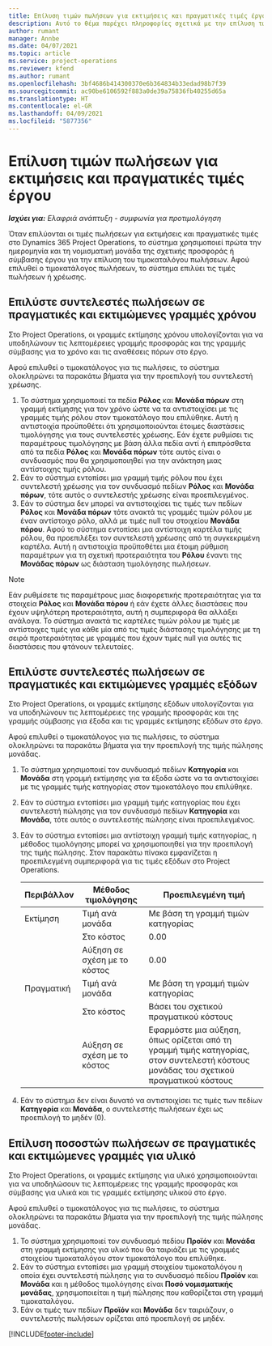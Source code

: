 ```yaml
---
title: Επίλυση τιμών πωλήσεων για εκτιμήσεις και πραγματικές τιμές έργου
description: Αυτό το θέμα παρέχει πληροφορίες σχετικά με την επίλυση των τιμών πώλησης των εκτιμήσεων και των πραγματικών τιμών του έργου.
author: rumant
manager: Annbe
ms.date: 04/07/2021
ms.topic: article
ms.service: project-operations
ms.reviewer: kfend
ms.author: rumant
ms.openlocfilehash: 3bf4686b414300370e6b364834b33edad98b7f39
ms.sourcegitcommit: ac90be6106592f883a0de39a75836fb40255d65a
ms.translationtype: HT
ms.contentlocale: el-GR
ms.lasthandoff: 04/09/2021
ms.locfileid: "5877356"
---
```

# <a name="resolve-sales-prices-for-project-estimates-and-actuals"></a>Επίλυση τιμών πωλήσεων για εκτιμήσεις και πραγματικές τιμές έργου

_**Ισχύει για:** Ελαφριά ανάπτυξη - συμφωνία για προτιμολόγηση_

Όταν επιλύονται οι τιμές πωλήσεων για εκτιμήσεις και πραγματικές τιμές στο Dynamics 365 Project Operations, το σύστημα χρησιμοποιεί πρώτα την ημερομηνία και τη νομισματική μονάδα της σχετικής προσφοράς ή σύμβασης έργου για την επίλυση του τιμοκαταλόγου πωλήσεων. Αφού επιλυθεί ο τιμοκατάλογος πωλήσεων, το σύστημα επιλύει τις τιμές πωλήσεων ή χρέωσης.

## <a name="resolve-sales-rates-on-actual-and-estimate-lines-for-time"></a>Επιλύστε συντελεστές πωλήσεων σε πραγματικές και εκτιμώμενες γραμμές χρόνου

Στο Project Operations, οι γραμμές εκτίμησης χρόνου υπολογίζονται για να υποδηλώνουν τις λεπτομέρειες γραμμής προσφοράς και της γραμμής σύμβασης για το χρόνο και τις αναθέσεις πόρων στο έργο.

Αφού επιλυθεί ο τιμοκατάλογος για τις πωλήσεις, το σύστημα ολοκληρώνει τα παρακάτω βήματα για την προεπιλογή του συντελεστή χρέωσης.

1. Το σύστημα χρησιμοποιεί τα πεδία **Ρόλος** και **Μονάδα πόρων** στη γραμμή εκτίμησης για τον χρόνο ώστε να τα αντιστοιχίσει με τις γραμμές τιμής ρόλου στον τιμοκατάλογο που επιλύθηκε. Αυτή η αντιστοιχία προϋποθέτει ότι χρησιμοποιούνται έτοιμες διαστάσεις τιμολόγησης για τους συντελεστές χρέωσης. Εάν έχετε ρυθμίσει τις παραμέτρους τιμολόγησης με βάση άλλα πεδία αντί ή επιπρόσθετα από τα πεδία **Ρόλος** και **Μονάδα πόρων** τότε αυτός είναι ο συνδυασμός που θα χρησιμοποιηθεί για την ανάκτηση μιας αντίστοιχης τιμής ρόλου.
2. Εάν το σύστημα εντοπίσει μια γραμμή τιμής ρόλου που έχει συντελεστή χρέωσης για τον συνδυασμό πεδίων **Ρόλος** και **Μονάδα πόρων**, τότε αυτός ο συντελεστής χρέωσης είναι προεπιλεγμένος.
3. Εάν το σύστημα δεν μπορεί να αντιστοιχίσει τις τιμές των πεδίων **Ρόλος** και **Μονάδα πόρων** τότε ανακτά τις γραμμές τιμών ρόλου με έναν αντίστοιχο ρόλο, αλλά με τιμές null του στοιχείου **Μονάδα πόρου**. Αφού το σύστημα εντοπίσει μια αντίστοιχη καρτέλα τιμής ρόλου, θα προεπιλέξει τον συντελεστή χρέωσης από τη συγκεκριμένη καρτέλα. Αυτή η αντιστοιχία προϋποθέτει μια έτοιμη ρύθμιση παραμέτρων για τη σχετική προτεραιότητα του **Ρόλου** έναντι της **Μονάδας πόρων** ως διάσταση τιμολόγησης πωλήσεων.

> [!NOTE]
> Εάν ρυθμίσετε τις παραμέτρους μιας διαφορετικής προτεραιότητας για τα στοιχεία **Ρόλος** και **Μονάδα πόρου** ή εάν έχετε άλλες διαστάσεις που έχουν υψηλότερη προτεραιότητα, αυτή η συμπεριφορά θα αλλάξει ανάλογα. Το σύστημα ανακτά τις καρτέλες τιμών ρόλου με τιμές με αντίστοιχες τιμές για κάθε μία από τις τιμές διάστασης τιμολόγησης με τη σειρά προτεραιότητας με γραμμές που έχουν τιμές null για αυτές τις διαστάσεις που φτάνουν τελευταίες.

## <a name="resolve-sales-rates-on-actual-and-estimate-lines-for-expense"></a>Επιλύστε συντελεστές πωλήσεων σε πραγματικές και εκτιμώμενες γραμμές εξόδων

Στο Project Operations, οι γραμμές εκτίμησης εξόδων υπολογίζονται για να υποδηλώνουν τις λεπτομέρειες της γραμμής προσφοράς και της γραμμής σύμβασης για έξοδα και τις γραμμές εκτίμησης εξόδων στο έργο.

Αφού επιλυθεί ο τιμοκατάλογος για τις πωλήσεις, το σύστημα ολοκληρώνει τα παρακάτω βήματα για την προεπιλογή της τιμής πώλησης μονάδας.

1. Το σύστημα χρησιμοποιεί τον συνδυασμό πεδίων **Κατηγορία** και **Μονάδα** στη γραμμή εκτίμησης για τα έξοδα ώστε να τα αντιστοιχίσει με τις γραμμές τιμής κατηγορίας στον τιμοκατάλογο που επιλύθηκε.
2. Εάν το σύστημα εντοπίσει μια γραμμή τιμής κατηγορίας που έχει συντελεστή πώλησης για τον συνδυασμό πεδίων **Κατηγορία** και **Μονάδα**, τότε αυτός ο συντελεστής πώλησης είναι προεπιλεγμένος.
3. Εάν το σύστημα εντοπίσει μια αντίστοιχη γραμμή τιμής κατηγορίας, η μέθοδος τιμολόγησης μπορεί να χρησιμοποιηθεί για την προεπιλογή της τιμής πώλησης. Στον παρακάτω πίνακα εμφανίζεται η προεπιλεγμένη συμπεριφορά για τις τιμές εξόδων στο Project Operations.

    | Περιβάλλον | Μέθοδος τιμολόγησης | Προεπιλεγμένη τιμή |
    | --- | --- | --- |
    | Εκτίμηση | Τιμή ανά μονάδα | Με βάση τη γραμμή τιμών κατηγορίας |
    | &nbsp; | Στο κόστος | 0.00 |
    | &nbsp; | Αύξηση σε σχέση με το κόστος | 0.00 |
    | Πραγματική | Τιμή ανά μονάδα | Με βάση τη γραμμή τιμών κατηγορίας |
    | &nbsp; | Στο κόστος | Βάσει του σχετικού πραγματικού κόστους |
    | &nbsp; | Αύξηση σε σχέση με το κόστος | Εφαρμόστε μια αύξηση, όπως ορίζεται από τη γραμμή τιμής κατηγορίας, στον συντελεστή κόστους μονάδας του σχετικού πραγματικού κόστους |

4. Εάν το σύστημα δεν είναι δυνατό να αντιστοιχίσει τις τιμές των πεδίων **Κατηγορία** και **Μονάδα**, ο συντελεστής πωλήσεων έχει ως προεπιλογή το μηδέν (0).

## <a name="resolving-sales-rates-on-actual-and-estimate-lines-for-material"></a>Επίλυση ποσοστών πωλήσεων σε πραγματικές και εκτιμώμενες γραμμές για υλικό

Στο Project Operations, οι γραμμές εκτίμησης για υλικό χρησιμοποιούνται για να υποδηλώσουν τις λεπτομέρειες της γραμμής προσφοράς και σύμβασης για υλικά και τις γραμμές εκτίμησης υλικού στο έργο.

Αφού επιλυθεί ο τιμοκατάλογος για τις πωλήσεις, το σύστημα ολοκληρώνει τα παρακάτω βήματα για την προεπιλογή της τιμής πώλησης μονάδας.

1. Το σύστημα χρησιμοποιεί τον συνδυασμό πεδίου **Προϊόν** και **Μονάδα** στη γραμμή εκτίμησης για υλικό που θα ταιριάζει με τις γραμμές στοιχείου τιμοκαταλόγου στον τιμοκατάλογο που επιλύθηκε.
2. Εάν το σύστημα εντοπίσει μια γραμμή στοιχείου τιμοκαταλόγου η οποία έχει συντελεστή πώλησης για το συνδυασμό πεδίου **Προϊόν** και **Μονάδα** και η μέθοδος τιμολόγησης είναι **Ποσό νομισματικής μονάδας**, χρησιμοποιείται η τιμή πώλησης που καθορίζεται στη γραμμή τιμοκαταλόγου.
3. Εάν οι τιμές των πεδίων **Προϊόν** και **Μονάδα** δεν ταιριάζουν, ο συντελεστής πωλήσεων ορίζεται από προεπιλογή σε μηδέν.

[!INCLUDE[footer-include](../../includes/footer-banner.md)]
